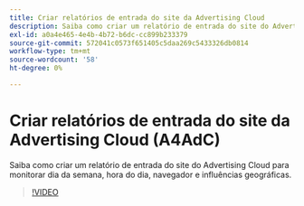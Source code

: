 ```yaml
---
title: Criar relatórios de entrada do site da Advertising Cloud
description: Saiba como criar um relatório de entrada do site do Advertising Cloud para monitorar dia da semana, hora do dia, navegador e influências geográficas.
exl-id: a0a4e465-4e4b-4b72-b6dc-cc899b233379
source-git-commit: 572041c0573f651405c5daa269c5433326db0814
workflow-type: tm+mt
source-wordcount: '58'
ht-degree: 0%

---
```


# Criar relatórios de entrada do site da Advertising Cloud (A4AdC)

Saiba como criar um relatório de entrada do site do Advertising Cloud para monitorar dia da semana, hora do dia, navegador e influências geográficas.

>[!VIDEO](https://video.tv.adobe.com/v/33921)
